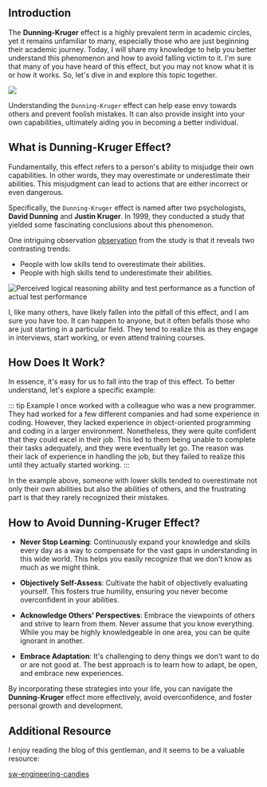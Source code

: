 
## Introduction

The **Dunning-Kruger** effect is a highly prevalent term in academic circles, yet it remains unfamiliar to many, especially those who are just beginning their academic journey. Today, I will share my knowledge to help you better understand this phenomenon and how to avoid falling victim to it. I'm sure that many of you have heard of this effect, but you may not know what it is or how it works. So, let's dive in and explore this topic together.

![](pic/7869b-1lg8omozugkqo0so7dxendw.png)

Understanding the `Dunning-Kruger` effect can help ease envy towards others and prevent foolish mistakes. It can also provide insight into your own capabilities, ultimately aiding you in becoming a better individual.

## What is Dunning-Kruger Effect?

Fundamentally, this effect refers to a person's ability to misjudge their own capabilities. In other words, they may overestimate or underestimate their abilities. This misjudgment can lead to actions that are either incorrect or even dangerous.

Specifically, the `Dunning-Kruger` effect is named after two psychologists, **David Dunning** and **Justin Kruger**. In 1999, they conducted a study that yielded some fascinating conclusions about this phenomenon.

One intriguing observation [observation](https://www.researchgate.net/figure/Perceived-logical-reasoning-ability-and-test-performance-as-a-function-of-actual-test_fig2_12688660) from the study is that it reveals two contrasting trends:

- People with low skills tend to overestimate their abilities.
- People with high skills tend to underestimate their abilities.

![Perceived logical reasoning ability and test performance as a function of actual test performance](https://www.researchgate.net/profile/David-Dunning-2/publication/12688660/figure/fig2/AS:394431292297233@1471051156961/Perceived-logical-reasoning-ability-and-test-performance-as-a-function-of-actual-test.png)

I, like many others, have likely fallen into the pitfall of this effect, and I am sure you have too. It can happen to anyone, but it often befalls those who are just starting in a particular field. They tend to realize this as they engage in interviews, start working, or even attend training courses.

## How Does It Work?

In essence, it's easy for us to fall into the trap of this effect. To better understand, let's explore a specific example:

::: tip Example
I once worked with a colleague who was a new programmer. They had worked for a few different companies and had some experience in coding. However, they lacked experience in object-oriented programming and coding in a larger environment. Nonetheless, they were quite confident that they could excel in their job. This led to them being unable to complete their tasks adequately, and they were eventually let go. The reason was their lack of experience in handling the job, but they failed to realize this until they actually started working.
:::

In the example above, someone with lower skills tended to overestimate not only their own abilities but also the abilities of others, and the frustrating part is that they rarely recognized their mistakes.

## How to Avoid Dunning-Kruger Effect?

- **Never Stop Learning**: Continuously expand your knowledge and skills every day as a way to compensate for the vast gaps in understanding in this wide world. This helps you easily recognize that we don't know as much as we might think.

- **Objectively Self-Assess**: Cultivate the habit of objectively evaluating yourself. This fosters true humility, ensuring you never become overconfident in your abilities.

- **Acknowledge Others' Perspectives**: Embrace the viewpoints of others and strive to learn from them. Never assume that you know everything. While you may be highly knowledgeable in one area, you can be quite ignorant in another.

- **Embrace Adaptation**: It's challenging to deny things we don't want to do or are not good at. The best approach is to learn how to adapt, be open, and embrace new experiences.

By incorporating these strategies into your life, you can navigate the **Dunning-Kruger** effect more effectively, avoid overconfidence, and foster personal growth and development.

## Additional Resource

I enjoy reading the blog of this gentleman, and it seems to be a valuable resource:

[sw-engineering-candies](https://www.sw-engineering-candies.com/blog-1)